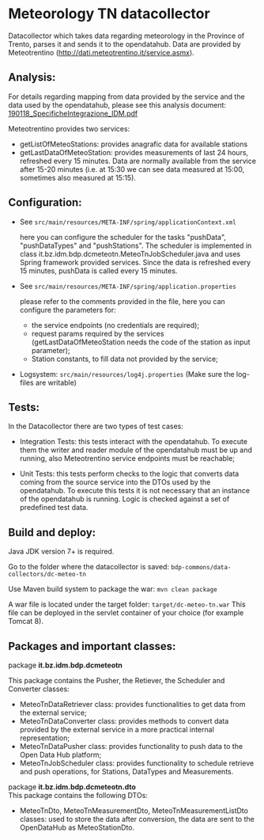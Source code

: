 Meteorology TN datacollector
=========================

Datacollector which takes data regarding meteorology in the Province of Trento, parses it and sends it to the opendatahub.
Data are provided by Meteotrentino (http://dati.meteotrentino.it/service.asmx).


## Analysis:

For details regarding mapping from data provided by the service and the data used by the opendatahub, please see this analysis document:
[190118_SpecificheIntegrazione_IDM.pdf](documentation/190118_SpecificheIntegrazione_IDM.pdf)

Meteotrentino provides two services:
  - getListOfMeteoStations: provides anagrafic data for available stations
  - getLastDataOfMeteoStation: provides measurements of last 24 hours, refreshed every 15 minutes. Data are normally available from the service after 15-20 minutes (i.e. at 15:30 we can see data measured at 15:00, sometimes also measured at 15:15).

## Configuration:
  - See `src/main/resources/META-INF/spring/applicationContext.xml`

    here you can configure the scheduler for the tasks "pushData", "pushDataTypes" and "pushStations". The scheduler is implemented in class it.bz.idm.bdp.dcmeteotn.MeteoTnJobScheduler.java and uses Spring framework provided services. Since the data is refreshed every 15 minutes, pushData is called every 15 minutes. 

  - See `src/main/resources/META-INF/spring/application.properties`

    please refer to the comments provided in the file, here you can configure the parameters for:
    - the service endpoints (no credentials are required);
    - request params required by the services (getLastDataOfMeteoStation needs the code of the station as input parameter);
    - Station constants, to fill data not provided by the service;


  - Logsystem: `src/main/resources/log4j.properties` (Make sure the log-files are writable)


## Tests:

In the Datacollector there are two types of test cases:

 - Integration Tests: this tests interact with the opendatahub. To execute them the writer and reader module of the opendatahub must be up and running, also Meteotrentino service endpoints must be reachable;


 - Unit Tests: this tests perform checks to the logic that converts data coming from the source service into the DTOs used by the opendatahub. To execute this tests it is not necessary that an instance of the opendatahub is running. Logic is checked against a set of predefined test data.


## Build and deploy:

Java JDK version 7+ is required.

Go to the folder where the datacollector is saved: `bdp-commons/data-collectors/dc-meteo-tn`

Use Maven build system to package the war: `mvn clean package`

A war file is located under the target folder: `target/dc-meteo-tn.war`
This file can be deployed in the servlet container of your choice (for example Tomcat 8).



## Packages and important classes:

package **it.bz.idm.bdp.dcmeteotn**

This package contains the Pusher, the Retiever, the Scheduler and Converter classes:
 - MeteoTnDataRetriever class: provides functionalities to get data from the external service;
 - MeteoTnDataConverter class: provides methods to convert data provided by the external service in a more practical internal representation;
 - MeteoTnDataPusher class: provides functionality to push data to the Open Data Hub platform;
 - MeteoTnJobScheduler class: provides functionality to schedule retrieve and push operations, for Stations, DataTypes and Measurements.

package **it.bz.idm.bdp.dcmeteotn.dto**  
This package contains the following DTOs:
 - MeteoTnDto, MeteoTnMeasurementDto, MeteoTnMeasurementListDto classes: used to store the data after conversion, the data are sent to the OpenDataHub as MeteoStationDto.

